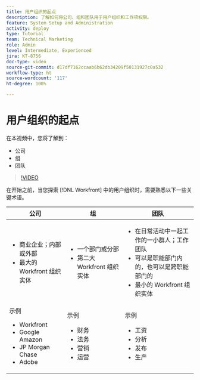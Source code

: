 ```yaml
---
title: 用户组织的起点
description: 了解如何将公司、组和团队用于用户组织和工作项权限。
feature: System Setup and Administration
activity: deploy
type: Tutorial
team: Technical Marketing
role: Admin
level: Intermediate, Experienced
jira: KT-8756
doc-type: video
source-git-commit: d17df7162ccaab6b62db34209f50131927c0a532
workflow-type: ht
source-wordcount: '117'
ht-degree: 100%

---
```


# 用户组织的起点

在本视频中，您将了解到：

* 公司
* 组
* 团队

>[!VIDEO](https://video.tv.adobe.com/v/335068/?quality=12&learn=on&enablevpops)

在开始之前，当您探索 [!DNL Workfront] 中的用户组织时，需要熟悉以下一些关键术语。

| 公司 | 组 | 团队 |
| --- | --- | --- |
| <ul><li>商业企业；内部或外部</li><li>最大的 Workfront 组织实体</li></ul> | <ul><li>一个部门或分部</li><li>第二大 Workfront 组织实体</li></ul> | <ul><li>在日常活动中一起工作的一小群人；工作团队</li><li>可以是职能部门内的，也可以是跨职能部门的</li><li>最小的 Workfront 组织实体</li></ul> |
| 示例 <ul><li>Workfront</li><li>Google Amazon</li><li>JP Morgan Chase</li><li>Adobe</li></ul> | 示例 <ul><li>财务</li><li>法务</li><li>营销</li><li>运营</li></ul> | 示例 <ul><li>工资</li><li>分析</li><li>发布</li><li>生产</li></ul> |



